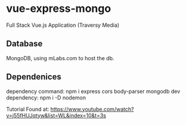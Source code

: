 # vue-express-mongo

Full Stack Vue.js Application (Traversy Media)

## Database 
MongoDB, using mLabs.com to host the db. 

## Dependenices
dependency command: npm i express cors body-parser mongodb
	dev dependency: npm i -D nodemon

Tutorial Found at: https://www.youtube.com/watch?v=j55fHUJqtyw&list=WL&index=10&t=3s 
